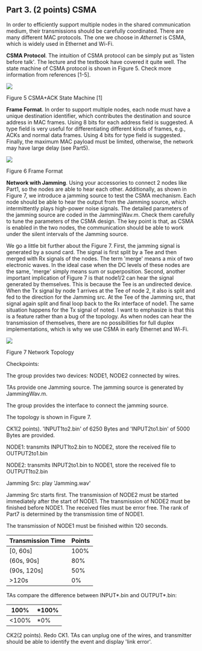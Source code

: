 ## Part 3. (2 points) CSMA

In order to efficiently support multiple nodes in the shared communication medium, their transmissions should be carefully coordinated. There are many different MAC protocols. The one we choose in _Athernet_ is CSMA, which is widely used in Ethernet and Wi-Fi.

**CSMA Protocol**. The intuition of CSMA protocol can be simply put as 'listen before talk'. The lecture and the textbook have covered it quite well. The state machine of CSMA protocol is shown in Figure 5. Check more information from references [1-5].

![](RackMultipart20220302-4-19oxl2x_html_391de21741456ff7.png)

Figure 5 CSMA+ACK State Machine [1]

**Frame Format**. In order to support multiple nodes, each node must have a unique destination identifier, which contributes the destination and source address in MAC frames. Using 8 bits for each address field is suggested. A type field is very useful for differentiating different kinds of frames, e.g., ACKs and normal data frames. Using 4 bits for type field is suggested. Finally, the maximum MAC payload must be limited, otherwise, the network may have large delay (see Part5).

![](RackMultipart20220302-4-19oxl2x_html_1644dc6d193c2200.png)

Figure 6 Frame Format

**Network with Jamming**. Using your accessories to connect 2 nodes like Part1, so the nodes are able to hear each other. Additionally, as shown in Figure 7, we introduce a jamming source to test the CSMA mechanism. Each node should be able to hear the output from the Jamming source, which intermittently plays high-power noise signals. The detailed parameters of the jamming source are coded in the JammingWav.m. Check them carefully to tune the parameters of the CSMA design. The key point is that, as CSMA is enabled in the two nodes, the communication should be able to work under the silent intervals of the Jamming source.

We go a little bit further about the Figure 7. First, the jamming signal is generated by a sound card. The signal is first split by a Tee and then merged with Rx signals of the nodes. The term 'merge' means a mix of two electronic waves. In the ideal case when the DC levels of these nodes are the same, 'merge' simply means sum or superposition. Second, another important implication of Figure 7 is that node1/2 can hear the signal generated by themselves. This is because the Tee is an undirected device. When the Tx signal by node 1 arrives at the Tee of node 2, it also is split and fed to the direction for the Jamming src. At the Tee of the Jamming src, that signal again split and final loop back to the Rx interface of node1. The same situation happens for the Tx signal of noted. I want to emphasize is that this is a feature rather than a bug of the topology. As when nodes can hear the transmission of themselves, there are no possibilities for full duplex implementations, which is why we use CSMA in early Ethernet and Wi-Fi.

![](RackMultipart20220302-4-19oxl2x_html_ad7271e1df1dcfb0.png)

Figure 7 Network Topology

Checkpoints:

The group provides two devices: NODE1, NODE2 connected by wires.

TAs provide one Jamming source. The jamming source is generated by JammingWav.m.

The group provides the interface to connect the jamming source.

The topology is shown in Figure 7.

CK1(2 points). 'INPUT1to2.bin' of 6250 Bytes and 'INPUT2to1.bin' of 5000 Bytes are provided.

NODE1: transmits INPUT1to2.bin to NODE2, store the received file to OUTPUT2to1.bin

NODE2: transmits INPUT2to1.bin to NODE1, store the received file to OUTPUT1to2.bin

Jamming Src: play 'Jamming.wav'

Jamming Src starts first. The transmission of NODE2 must be started immediately after the start of NODE1. The transmission of NODE2 must be finished before NODE1. The received files must be error free. The rank of Part7 is determined by the transmission time of NODE1.

The transmission of NODE1 must be finished within 120 seconds.

| Transmission Time | Points |
| --- | --- |
| [0, 60s] | 100% |
| (60s, 90s] | 80% |
| (90s, 120s] | 50% |
| >120s | 0% |

TAs compare the difference between INPUT\*.bin and OUTPUT\*.bin:

| 100% | \*100% |
| --- | --- |
| <100% | \*0% |

CK2(2 points). Redo CK1. TAs can unplug one of the wires, and transmitter should be able to identify the event and display 'link error'.
